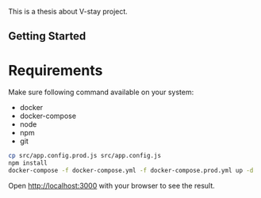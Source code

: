 This is a thesis about V-stay project.

## Getting Started

# Requirements

Make sure following command available on your system:

+ docker
+ docker-compose
+ node
+ npm
+ git

```bash
cp src/app.config.prod.js src/app.config.js
npm install
docker-compose -f docker-compose.yml -f docker-compose.prod.yml up -d
```

Open [http://localhost:3000](http://localhost:3000) with your browser to see the result.
